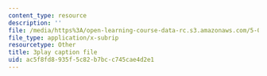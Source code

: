 ```yaml
---
content_type: resource
description: ''
file: /media/https%3A/open-learning-course-data-rc.s3.amazonaws.com/5-07sc-biological-chemistry-i-fall-2013/ac5f8fd8935f5c82b7bcc745cae4d2e1_ddt1KuSdoOg.vtt
file_type: application/x-subrip
resourcetype: Other
title: 3play caption file
uid: ac5f8fd8-935f-5c82-b7bc-c745cae4d2e1
---
```

